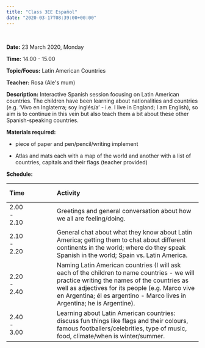 ```yaml
---
title: "Class 3EE Español"
date: "2020-03-17T08:39:00+00:00"
---
```


&nbsp;

**Date:** 23 March 2020, Monday

**Time:** 14.00 - 15.00

**Topic/Focus:** Latin American Countries

**Teacher:** Rosa (Ale's mum)

**Description:**
Interactive Spanish session focusing on Latin American countries. The children have been learning about nationalities and countries (e.g. ‘Vivo en Inglaterra; soy inglés/a’ - i.e. I live in England; I am English), so aim is to continue in this vein but also teach them a bit about these other Spanish-speaking countries.

**Materials required:**

* piece of paper and pen/pencil/writing implement

* Atlas and mats each with a map of the world and another with a list of countries, capitals and their flags (teacher provided)

**Schedule:**

**Time** | &nbsp; &nbsp; | &nbsp; &nbsp; | &nbsp; &nbsp; | **Activity**
:--- | --- | --- | --- | :--- 
2.00 - 2.10 | &nbsp; &nbsp; | &nbsp; &nbsp; | &nbsp; &nbsp; | Greetings and general conversation about how we all are feeling/doing.
2.10 - 2.20 | &nbsp; &nbsp; | &nbsp; &nbsp; | &nbsp; &nbsp; | General chat about what they know about Latin America; getting them to chat about different continents in the world; where do they speak Spanish in the world; Spain vs. Latin America.
2.20 - 2.40 | &nbsp; &nbsp; | &nbsp; &nbsp; | &nbsp; &nbsp; | Naming Latin American countries (I will ask each of the children to name countries - we will practice writing the names of the countries as well as adjectives for its people (e.g. Marco vive en Argentina; él es argentino - Marco lives in Argentina; he is Argentine).
2.40 - 3.00 | &nbsp; &nbsp; | &nbsp; &nbsp; | &nbsp; &nbsp; | Learning about Latin American countries: discuss fun things like flags and their colours, famous footballers/celebrities, type of music, food, climate/when is winter/summer.

<br/>
<br/>


 